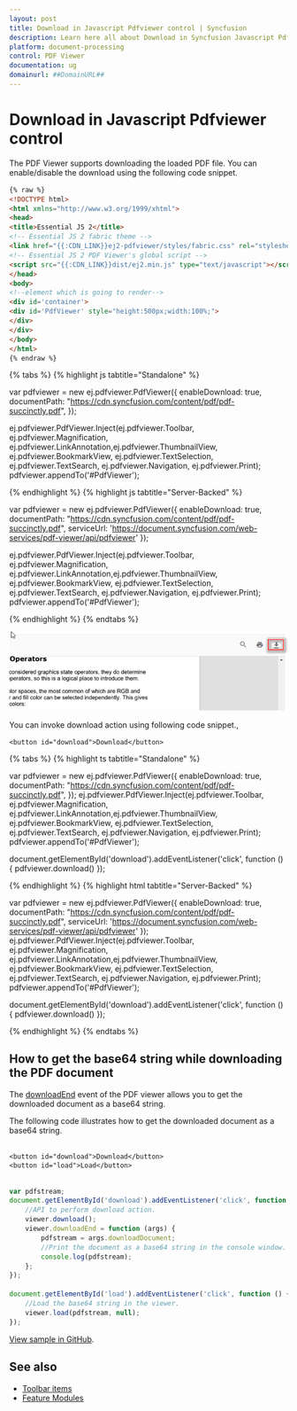 ```yaml
---
layout: post
title: Download in Javascript Pdfviewer control | Syncfusion
description: Learn here all about Download in Syncfusion Javascript Pdfviewer control of Syncfusion Essential JS 2 and more.
platform: document-processing
control: PDF Viewer
documentation: ug
domainurl: ##DomainURL##
---
```

# Download in Javascript Pdfviewer control

The PDF Viewer supports downloading the loaded PDF file. You can enable/disable the download using the following code snippet.

```html
{% raw %}
<!DOCTYPE html>
<html xmlns="http://www.w3.org/1999/xhtml">
<head>
<title>Essential JS 2</title>
<!-- Essential JS 2 fabric theme -->
<link href="{{:CDN_LINK}}ej2-pdfviewer/styles/fabric.css" rel="stylesheet" type="text/css"/>
<!-- Essential JS 2 PDF Viewer's global script -->
<script src="{{:CDN_LINK}}dist/ej2.min.js" type="text/javascript"></script>
</head>
<body>
<!--element which is going to render-->
<div id='container'>
<div id='PdfViewer' style="height:500px;width:100%;">
</div>
</div>
</body>
</html>
{% endraw %}
```

{% tabs %}
{% highlight js tabtitle="Standalone" %}

var pdfviewer = new ej.pdfviewer.PdfViewer({
        enableDownload: true,
        documentPath: "https://cdn.syncfusion.com/content/pdf/pdf-succinctly.pdf",
});

ej.pdfviewer.PdfViewer.Inject(ej.pdfviewer.Toolbar, ej.pdfviewer.Magnification, ej.pdfviewer.LinkAnnotation,ej.pdfviewer.ThumbnailView, ej.pdfviewer.BookmarkView, ej.pdfviewer.TextSelection, ej.pdfviewer.TextSearch, ej.pdfviewer.Navigation, ej.pdfviewer.Print);
pdfviewer.appendTo('#PdfViewer');

{% endhighlight %}
{% highlight js tabtitle="Server-Backed" %}

var pdfviewer = new ej.pdfviewer.PdfViewer({
        enableDownload: true,
        documentPath: "https://cdn.syncfusion.com/content/pdf/pdf-succinctly.pdf",
        serviceUrl: 'https://document.syncfusion.com/web-services/pdf-viewer/api/pdfviewer'
});

ej.pdfviewer.PdfViewer.Inject(ej.pdfviewer.Toolbar, ej.pdfviewer.Magnification, ej.pdfviewer.LinkAnnotation,ej.pdfviewer.ThumbnailView, ej.pdfviewer.BookmarkView, ej.pdfviewer.TextSelection, ej.pdfviewer.TextSearch, ej.pdfviewer.Navigation, ej.pdfviewer.Print);
pdfviewer.appendTo('#PdfViewer');

{% endhighlight %}
{% endtabs %}

![Alt text](./images/download.png)

You can invoke download action using following code snippet.,

```
<button id="download">Download</button>

```
{% tabs %}
{% highlight ts tabtitle="Standalone" %}

var pdfviewer = new ej.pdfviewer.PdfViewer({
                    enableDownload: true,
                    documentPath: "https://cdn.syncfusion.com/content/pdf/pdf-succinctly.pdf",
                });
ej.pdfviewer.PdfViewer.Inject(ej.pdfviewer.Toolbar, ej.pdfviewer.Magnification, ej.pdfviewer.LinkAnnotation,ej.pdfviewer.ThumbnailView, ej.pdfviewer.BookmarkView, ej.pdfviewer.TextSelection, ej.pdfviewer.TextSearch, ej.pdfviewer.Navigation, ej.pdfviewer.Print);
pdfviewer.appendTo('#PdfViewer');

document.getElementById('download').addEventListener('click', function () {
    pdfviewer.download()
});

{% endhighlight %}
{% highlight html tabtitle="Server-Backed" %}

var pdfviewer = new ej.pdfviewer.PdfViewer({
                    enableDownload: true,
                    documentPath: "https://cdn.syncfusion.com/content/pdf/pdf-succinctly.pdf",
                    serviceUrl: 'https://document.syncfusion.com/web-services/pdf-viewer/api/pdfviewer'
                });
ej.pdfviewer.PdfViewer.Inject(ej.pdfviewer.Toolbar, ej.pdfviewer.Magnification, ej.pdfviewer.LinkAnnotation,ej.pdfviewer.ThumbnailView, ej.pdfviewer.BookmarkView, ej.pdfviewer.TextSelection, ej.pdfviewer.TextSearch, ej.pdfviewer.Navigation, ej.pdfviewer.Print);
pdfviewer.appendTo('#PdfViewer');

document.getElementById('download').addEventListener('click', function () {
    pdfviewer.download()
});

{% endhighlight %}
{% endtabs %}

## How to get the base64 string while downloading the PDF document

The [downloadEnd](https://ej2.syncfusion.com/documentation/api/pdfviewer/#downloadend) event of the PDF viewer allows you to get the downloaded document as a base64 string.

The following code illustrates how to get the downloaded document as a base64 string.

```

<button id="download">Download</button>
<button id="load">Load</button>

```

```ts

var pdfstream;
document.getElementById('download').addEventListener('click', function () {
    //API to perform download action.
    viewer.download();
    viewer.downloadEnd = function (args) {
        pdfstream = args.downloadDocument;
        //Print the document as a base64 string in the console window.
        console.log(pdfstream);
    };
});

document.getElementById('load').addEventListener('click', function () {
    //Load the base64 string in the viewer.
    viewer.load(pdfstream, null);
});

```

[View sample in GitHub](https://github.com/SyncfusionExamples/javascript-pdf-viewer-examples/tree/master/Download/Get%20the%20base64%20string%20while%20downloading).

## See also

* [Toolbar items](./toolbar)
* [Feature Modules](./feature-module)